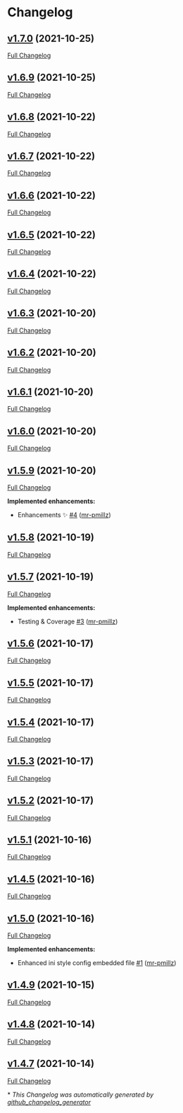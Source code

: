 # Changelog

## [v1.7.0](https://github.com/mr-pmillz/pimp-my-shell/tree/v1.7.0) (2021-10-25)

[Full Changelog](https://github.com/mr-pmillz/pimp-my-shell/compare/v1.6.9...v1.7.0)

## [v1.6.9](https://github.com/mr-pmillz/pimp-my-shell/tree/v1.6.9) (2021-10-25)

[Full Changelog](https://github.com/mr-pmillz/pimp-my-shell/compare/v1.6.8...v1.6.9)

## [v1.6.8](https://github.com/mr-pmillz/pimp-my-shell/tree/v1.6.8) (2021-10-22)

[Full Changelog](https://github.com/mr-pmillz/pimp-my-shell/compare/v1.6.7...v1.6.8)

## [v1.6.7](https://github.com/mr-pmillz/pimp-my-shell/tree/v1.6.7) (2021-10-22)

[Full Changelog](https://github.com/mr-pmillz/pimp-my-shell/compare/v1.6.6...v1.6.7)

## [v1.6.6](https://github.com/mr-pmillz/pimp-my-shell/tree/v1.6.6) (2021-10-22)

[Full Changelog](https://github.com/mr-pmillz/pimp-my-shell/compare/v1.6.5...v1.6.6)

## [v1.6.5](https://github.com/mr-pmillz/pimp-my-shell/tree/v1.6.5) (2021-10-22)

[Full Changelog](https://github.com/mr-pmillz/pimp-my-shell/compare/v1.6.4...v1.6.5)

## [v1.6.4](https://github.com/mr-pmillz/pimp-my-shell/tree/v1.6.4) (2021-10-22)

[Full Changelog](https://github.com/mr-pmillz/pimp-my-shell/compare/v1.6.3...v1.6.4)

## [v1.6.3](https://github.com/mr-pmillz/pimp-my-shell/tree/v1.6.3) (2021-10-20)

[Full Changelog](https://github.com/mr-pmillz/pimp-my-shell/compare/v1.6.2...v1.6.3)

## [v1.6.2](https://github.com/mr-pmillz/pimp-my-shell/tree/v1.6.2) (2021-10-20)

[Full Changelog](https://github.com/mr-pmillz/pimp-my-shell/compare/v1.6.1...v1.6.2)

## [v1.6.1](https://github.com/mr-pmillz/pimp-my-shell/tree/v1.6.1) (2021-10-20)

[Full Changelog](https://github.com/mr-pmillz/pimp-my-shell/compare/v1.6.0...v1.6.1)

## [v1.6.0](https://github.com/mr-pmillz/pimp-my-shell/tree/v1.6.0) (2021-10-20)

[Full Changelog](https://github.com/mr-pmillz/pimp-my-shell/compare/v1.5.9...v1.6.0)

## [v1.5.9](https://github.com/mr-pmillz/pimp-my-shell/tree/v1.5.9) (2021-10-20)

[Full Changelog](https://github.com/mr-pmillz/pimp-my-shell/compare/v1.5.8...v1.5.9)

**Implemented enhancements:**

- Enhancements ✨  [\#4](https://github.com/mr-pmillz/pimp-my-shell/pull/4) ([mr-pmillz](https://github.com/mr-pmillz))

## [v1.5.8](https://github.com/mr-pmillz/pimp-my-shell/tree/v1.5.8) (2021-10-19)

[Full Changelog](https://github.com/mr-pmillz/pimp-my-shell/compare/v1.5.7...v1.5.8)

## [v1.5.7](https://github.com/mr-pmillz/pimp-my-shell/tree/v1.5.7) (2021-10-19)

[Full Changelog](https://github.com/mr-pmillz/pimp-my-shell/compare/v1.5.6...v1.5.7)

**Implemented enhancements:**

- Testing & Coverage [\#3](https://github.com/mr-pmillz/pimp-my-shell/pull/3) ([mr-pmillz](https://github.com/mr-pmillz))

## [v1.5.6](https://github.com/mr-pmillz/pimp-my-shell/tree/v1.5.6) (2021-10-17)

[Full Changelog](https://github.com/mr-pmillz/pimp-my-shell/compare/v1.5.5...v1.5.6)

## [v1.5.5](https://github.com/mr-pmillz/pimp-my-shell/tree/v1.5.5) (2021-10-17)

[Full Changelog](https://github.com/mr-pmillz/pimp-my-shell/compare/v1.5.4...v1.5.5)

## [v1.5.4](https://github.com/mr-pmillz/pimp-my-shell/tree/v1.5.4) (2021-10-17)

[Full Changelog](https://github.com/mr-pmillz/pimp-my-shell/compare/v1.5.3...v1.5.4)

## [v1.5.3](https://github.com/mr-pmillz/pimp-my-shell/tree/v1.5.3) (2021-10-17)

[Full Changelog](https://github.com/mr-pmillz/pimp-my-shell/compare/v1.5.2...v1.5.3)

## [v1.5.2](https://github.com/mr-pmillz/pimp-my-shell/tree/v1.5.2) (2021-10-17)

[Full Changelog](https://github.com/mr-pmillz/pimp-my-shell/compare/v1.5.1...v1.5.2)

## [v1.5.1](https://github.com/mr-pmillz/pimp-my-shell/tree/v1.5.1) (2021-10-16)

[Full Changelog](https://github.com/mr-pmillz/pimp-my-shell/compare/v1.4.5...v1.5.1)

## [v1.4.5](https://github.com/mr-pmillz/pimp-my-shell/tree/v1.4.5) (2021-10-16)

[Full Changelog](https://github.com/mr-pmillz/pimp-my-shell/compare/v1.5.0...v1.4.5)

## [v1.5.0](https://github.com/mr-pmillz/pimp-my-shell/tree/v1.5.0) (2021-10-16)

[Full Changelog](https://github.com/mr-pmillz/pimp-my-shell/compare/v1.4.9...v1.5.0)

**Implemented enhancements:**

- Enhanced ini style config embedded file [\#1](https://github.com/mr-pmillz/pimp-my-shell/pull/1) ([mr-pmillz](https://github.com/mr-pmillz))

## [v1.4.9](https://github.com/mr-pmillz/pimp-my-shell/tree/v1.4.9) (2021-10-15)

[Full Changelog](https://github.com/mr-pmillz/pimp-my-shell/compare/v1.4.8...v1.4.9)

## [v1.4.8](https://github.com/mr-pmillz/pimp-my-shell/tree/v1.4.8) (2021-10-14)

[Full Changelog](https://github.com/mr-pmillz/pimp-my-shell/compare/v1.4.7...v1.4.8)

## [v1.4.7](https://github.com/mr-pmillz/pimp-my-shell/tree/v1.4.7) (2021-10-14)

[Full Changelog](https://github.com/mr-pmillz/pimp-my-shell/compare/46fee5ea2af5f58460e92aac4a8e1facc9c85fd9...v1.4.7)



\* *This Changelog was automatically generated by [github_changelog_generator](https://github.com/github-changelog-generator/github-changelog-generator)*
